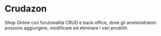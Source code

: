 # Crudazon

Shop Online con funzionalità CRUD e back-office, dove gli amministratori possono aggiungere, modificare ed eliminare i vari prodotti.
